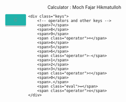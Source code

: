 <html>
<head>
<style type="text/css">

* {
    margin: 0;
    padding: 0;
    box-sizing: border-box;
  
    font: bold 14px Arial, sans-serif;
}

html {
    height: 100%;
    background: white;
    background: radial-gradient(circle, #E6E6FA 20%, #ccc);
    background-size: cover;
}

#calculator {
    width: 325px;
    height: auto;
  
    margin: 10px auto;
    padding: 20px 20px 9px;
  
    background: #008000;
    background: linear-gradient(#008000, #ADFF2F);
    border-radius: 3px;
    box-shadow: 0px 4px #808080, 0px 10px 15px rgba(0, 0, 0, 0.2);
}

.top span.clear {
    float: left;
}

.top .screen {
    height: 40px;
    width: 212px;  
    float: right;  
    padding: 0 10px;  
    background: rgba(0, 0, 0, 0.2);
    border-radius: 3px;
    box-shadow: inset 0px 4px rgba(0, 0, 0, 0.2);
    font-size: 17px;
    line-height: 40px;
    color: white;
    text-shadow: 1px 1px 2px rgba(0, 0, 0, 0.2);
    text-align: right;
    letter-spacing: 1px;
}

.keys, .top {overflow: hidden;}
.keys span, .top span.clear {
    float: left;
    position: relative;
    top: 0;
  
    cursor: pointer;
  
    width: 66px;
    height: 36px;
  
    background: Lightseagreen;
    border-radius: 3px;
    box-shadow: 0px 4px rgba(0, 0, 0, 0.2);
  
    margin: 0 7px 11px 0;
  
    color: #888;
    line-height: 36px;
    text-align: center;
  
    user-select: none;
    transition: all 0.2s ease;
}
.keys span.operator {
    background: #87CEEB;
    margin-right: 0;
}

.keys span.eval {
    background: #00FF7F;
    box-shadow: 0px 4px #9da853;

    color: #888e5f;
}

.top span.clear {
    background: #40E0D0;
    box-shadow: 0px 4px #708090;
    color: white;
}

/* Some hover effects */
.keys span:hover {
    background: #9c89f6;
    box-shadow: 0px 4px #6b54d3;
    color: white;
}

.keys span.eval:hover {
    background: #abb850;
    box-shadow: 0px 4px #717a33;
    color: #ffffff;
}

.top span.clear:hover {
    background: #f68991;
    box-shadow: 0px 4px #d3545d;
    color: white;
}

.keys span:active {
    box-shadow: 0px 0px #6b54d3;
    top: 4px;
}

.keys span.eval:active {
    box-shadow: 0px 0px #717a33;
    top: 4px;
}

.top span.clear:active {
    top: 4px;
    box-shadow: 0px 0px #d3545d;
}
</style>
</head>
<body>
<p><center>Calculator : Moch Fajar Hikmatulloh</center></p>
<div id="calculator">
    <!-- Screen and clear key -->
    <div class="top">
        <span class="clear">C</span>
        <div class="screen"></div>
    </div>
  
    <div class="keys">
        <!-- operators and other keys -->
        <span>7</span>
        <span>8</span>
        <span>9</span>
        <span class="operator">+</span>
        <span>4</span>
        <span>5</span>
        <span>6</span>
        <span class="operator">-</span>
        <span>1</span>
        <span>2</span>
        <span>3</span>
        <span class="operator">÷</span>
        <span>0</span>
        <span>.</span>
        <span class="eval">=</span>
        <span class="operator">x</span>
    </div>
</div>

<!-- PrefixFree -->
<script type="text/javascript">
var keys = document.querySelectorAll('#calculator span');
var operators = ['+', '-', 'x', '÷'];
var decimalAdded = false;

for(var i = 0; i < keys.length; i++) {
    keys[i].onclick = function(e) {
        var input = document.querySelector('.screen');
        var inputVal = input.innerHTML;
        var btnVal = this.innerHTML;
      
        if(btnVal == 'C') {
            input.innerHTML = '';
            decimalAdded = false;
        }
      
        else if(btnVal == '=') {
            var equation = inputVal;
            var lastChar = equation[equation.length - 1];
            equation = equation.replace(/x/g, '*').replace(/÷/g, '/');
            if(operators.indexOf(lastChar) > -1 || lastChar == '.')
                equation = equation.replace(/.$/, '');
          
            if(equation)
                input.innerHTML = eval(equation);
              
            decimalAdded = false;
        }
      
        else if(operators.indexOf(btnVal) > -1) {
            var lastChar = inputVal[inputVal.length - 1];
            if(inputVal != '' && operators.indexOf(lastChar) == -1)
                input.innerHTML += btnVal;          
            else if(inputVal == '' && btnVal == '-')
                input.innerHTML += btnVal;
            if(operators.indexOf(lastChar) > -1 && inputVal.length > 1) {
                input.innerHTML = inputVal.replace(/.$/, btnVal);
            }          
            decimalAdded =false;
        }      
        else if(btnVal == '.') {
            if(!decimalAdded) {
                input.innerHTML += btnVal;
                decimalAdded = true;
            }
        }
        else {
            input.innerHTML += btnVal;
        }
        e.preventDefault();
    }
}
</script>
</body>
</html>
